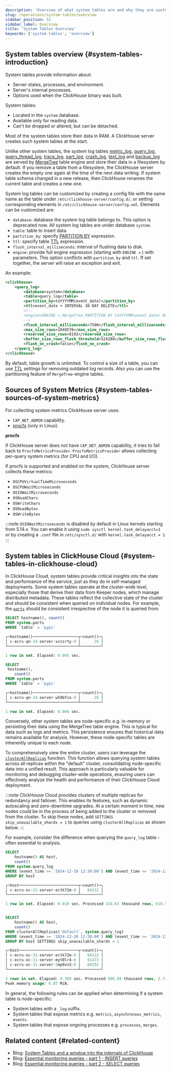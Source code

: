```yaml
---
description: 'Overview of what system tables are and why they are useful.'
slug: /operations/system-tables/overview
sidebar_position: 52
sidebar_label: Overview
title: 'System Tables Overview'
keywords: ['system tables', 'overview']
---
```


## System tables overview {#system-tables-introduction}

System tables provide information about:

- Server states, processes, and environment.
- Server's internal processes.
- Options used when the ClickHouse binary was built.

System tables:

- Located in the `system` database.
- Available only for reading data.
- Can't be dropped or altered, but can be detached.

Most of the system tables store their data in RAM. A ClickHouse server creates such system tables at the start.

Unlike other system tables, the system log tables [metric_log](../../operations/system-tables/metric_log.md), [query_log](../../operations/system-tables/query_log.md), [query_thread_log](../../operations/system-tables/query_thread_log.md), [trace_log](../../operations/system-tables/trace_log.md), [part_log](../../operations/system-tables/part_log.md), [crash_log](../../operations/system-tables/crash-log.md), [text_log](../../operations/system-tables/text_log.md) and [backup_log](../../operations/system-tables/backup_log.md) are served by [MergeTree](../../engines/table-engines/mergetree-family/mergetree.md) table engine and store their data in a filesystem by default. If you remove a table from a filesystem, the ClickHouse server creates the empty one again at the time of the next data writing. If system table schema changed in a new release, then ClickHouse renames the current table and creates a new one.

System log tables can be customized by creating a config file with the same name as the table under `/etc/clickhouse-server/config.d/`, or setting corresponding elements in `/etc/clickhouse-server/config.xml`. Elements can be customized are:

- `database`: database the system log table belongs to. This option is deprecated now. All system log tables are under database `system`.
- `table`: table to insert data.
- `partition_by`: specify [PARTITION BY](../../engines/table-engines/mergetree-family/custom-partitioning-key.md) expression.
- `ttl`: specify table [TTL](../../sql-reference/statements/alter/ttl.md) expression.
- `flush_interval_milliseconds`: interval of flushing data to disk.
- `engine`: provide full engine expression (starting with `ENGINE =` ) with parameters. This option conflicts with `partition_by` and `ttl`. If set together, the server will raise an exception and exit.

An example:

```xml
<clickhouse>
    <query_log>
        <database>system</database>
        <table>query_log</table>
        <partition_by>toYYYYMM(event_date)</partition_by>
        <ttl>event_date + INTERVAL 30 DAY DELETE</ttl>
        <!--
        <engine>ENGINE = MergeTree PARTITION BY toYYYYMM(event_date) ORDER BY (event_date, event_time) SETTINGS index_granularity = 1024</engine>
        -->
        <flush_interval_milliseconds>7500</flush_interval_milliseconds>
        <max_size_rows>1048576</max_size_rows>
        <reserved_size_rows>8192</reserved_size_rows>
        <buffer_size_rows_flush_threshold>524288</buffer_size_rows_flush_threshold>
        <flush_on_crash>false</flush_on_crash>
    </query_log>
</clickhouse>
```

By default, table growth is unlimited. To control a size of a table, you can use [TTL](/sql-reference/statements/alter/ttl) settings for removing outdated log records. Also you can use the partitioning feature of `MergeTree`-engine tables.

## Sources of System Metrics {#system-tables-sources-of-system-metrics}

For collecting system metrics ClickHouse server uses:

- `CAP_NET_ADMIN` capability.
- [procfs](https://en.wikipedia.org/wiki/Procfs) (only in Linux).

**procfs**

If ClickHouse server does not have `CAP_NET_ADMIN` capability, it tries to fall back to `ProcfsMetricsProvider`. `ProcfsMetricsProvider` allows collecting per-query system metrics (for CPU and I/O).

If procfs is supported and enabled on the system, ClickHouse server collects these metrics:

- `OSCPUVirtualTimeMicroseconds`
- `OSCPUWaitMicroseconds`
- `OSIOWaitMicroseconds`
- `OSReadChars`
- `OSWriteChars`
- `OSReadBytes`
- `OSWriteBytes`

:::note
`OSIOWaitMicroseconds` is disabled by default in Linux kernels starting from 5.14.x.
You can enable it using `sudo sysctl kernel.task_delayacct=1` or by creating a `.conf` file in `/etc/sysctl.d/` with `kernel.task_delayacct = 1`
:::

## System tables in ClickHouse Cloud {#system-tables-in-clickhouse-cloud}

In ClickHouse Cloud, system tables provide critical insights into the state and performance of the service, just as they do in self-managed deployments. Some system tables operate at the cluster-wide level, especially those that derive their data from Keeper nodes, which manage distributed metadata. These tables reflect the collective state of the cluster and should be consistent when queried on individual nodes. For example, the [`parts`](/operations/system-tables/parts) should be consistent irrespective of the node it is queried from:


```sql
SELECT hostname(), count()
FROM system.parts
WHERE `table` = 'pypi'

┌─hostname()────────────────────┬─count()─┐
│ c-ecru-qn-34-server-vccsrty-0 │      26 │
└───────────────────────────────┴─────────┘

1 row in set. Elapsed: 0.005 sec.

SELECT
 hostname(),
    count()
FROM system.parts
WHERE `table` = 'pypi'

┌─hostname()────────────────────┬─count()─┐
│ c-ecru-qn-34-server-w59bfco-0 │      26 │
└───────────────────────────────┴─────────┘

1 row in set. Elapsed: 0.004 sec.
```

Conversely, other system tables are node-specific e.g. in-memory or persisting their data using the MergeTree table engine. This is typical for data such as logs and metrics. This persistence ensures that historical data remains available for analysis. However, these node-specific tables are inherently unique to each node.

To comprehensively view the entire cluster, users can leverage the [`clusterAllReplicas`](/sql-reference/table-functions/cluster) function. This function allows querying system tables across all replicas within the "default" cluster, consolidating node-specific data into a unified result. This approach is particularly valuable for monitoring and debugging cluster-wide operations, ensuring users can effectively analyze the health and performance of their ClickHouse Cloud deployment.

:::note
ClickHouse Cloud provides clusters of multiple replicas for redundancy and failover. This enables its features, such as dynamic autoscaling and zero-downtime upgrades. At a certain moment in time, new nodes could be in the process of being added to the cluster or removed from the cluster. To skip these nodes, add `SETTINGS skip_unavailable_shards = 1` to queries using `clusterAllReplicas` as shown below.
:::

For example, consider the difference when querying the `query_log` table - often essential to analysis.

```sql
SELECT
    hostname() AS host,
    count()
FROM system.query_log
WHERE (event_time >= '2024-12-20 12:30:00') AND (event_time <= '2024-12-20 14:30:00')
GROUP BY host

┌─host──────────────────────────┬─count()─┐
│ c-ecru-oc-31-server-ectk72m-0 │   84132 │
└───────────────────────────────┴─────────┘

1 row in set. Elapsed: 0.010 sec. Processed 154.63 thousand rows, 618.55 KB (16.12 million rows/s., 64.49 MB/s.)


SELECT
    hostname() AS host,
    count()
FROM clusterAllReplicas('default', system.query_log)
WHERE (event_time >= '2024-12-20 12:30:00') AND (event_time <= '2024-12-20 14:30:00')
GROUP BY host SETTINGS skip_unavailable_shards = 1

┌─host──────────────────────────┬─count()─┐
│ c-ecru-oc-31-server-ectk72m-0 │   84132 │
│ c-ecru-oc-31-server-myt0lr4-0 │   81473 │
│ c-ecru-oc-31-server-5mp9vn3-0 │   84292 │
└───────────────────────────────┴─────────┘

3 rows in set. Elapsed: 0.309 sec. Processed 686.09 thousand rows, 2.74 MB (2.22 million rows/s., 8.88 MB/s.)
Peak memory usage: 6.07 MiB.
```

In general, the following rules can be applied when determining if a system table is node-specific:

- System tables with a `_log` suffix.
- System tables that expose metrics e.g. `metrics`, `asynchronous_metrics`, `events`.
- System tables that expose ongoing processes e.g. `processes`, `merges`.

## Related content {#related-content}

- Blog: [System Tables and a window into the internals of ClickHouse](https://clickhouse.com/blog/clickhouse-debugging-issues-with-system-tables)
- Blog: [Essential monitoring queries - part 1 - INSERT queries](https://clickhouse.com/blog/monitoring-troubleshooting-insert-queries-clickhouse)
- Blog: [Essential monitoring queries - part 2 - SELECT queries](https://clickhouse.com/blog/monitoring-troubleshooting-select-queries-clickhouse)

